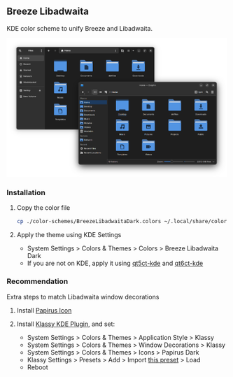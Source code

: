 ## Breeze Libadwaita

KDE color scheme to unify Breeze and Libadwaita.

![Breeze Libadwaita preview](./preview/breeze-libadwaita-dark.png)

### Installation

1. Copy the color file

    ```sh
    cp ./color-schemes/BreezeLibadwaitaDark.colors ~/.local/share/color-schemes/
    ```

2. Apply the theme using KDE Settings

    - System Settings > Colors & Themes > Colors > Breeze Libadwaita Dark
    - If you are not on KDE, apply it using [qt5ct-kde](https://aur.archlinux.org/packages/qt5ct-kde) and [qt6ct-kde](https://aur.archlinux.org/packages/qt6ct-kde)

### Recommendation

Extra steps to match Libadwaita window decorations

1. Install [Papirus Icon](https://github.com/PapirusDevelopmentTeam/papirus-icon-theme)

2. Install [Klassy KDE Plugin](https://github.com/paulmcauley/klassy), and set:

    - System Settings > Colors & Themes > Application Style > Klassy
    - System Settings > Colors & Themes > Window Decorations > Klassy
    - System Settings > Colors & Themes > Icons > Papirus Dark
    - Klassy Settings > Presets > Add > Import [this preset](https://github.com/moktavizen/breeze-libadwaita/blob/main/klassy-preset/Breeze_Libadwaita.klpw) > Load
    - Reboot
